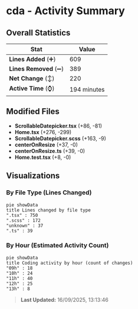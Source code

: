 # cda - Activity Summary 

## Overall Statistics

| Stat                   | Value                                                             |
| ---------------------- | ----------------------------------------------------------------- |
| **Lines Added** (➕)   | 609                                          |
| **Lines Removed** (➖) | 389                                        |
| **Net Change** (↕)    | 220                |
| **Active Time** (⌚)   | 194 minutes |


## Modified Files
- **ScrollableDatepicker.tsx** (+86, -81)
- **Home.tsx** (+276, -299)
- **ScrollableDatepicker.scss** (+163, -9)
- **centerOnResize** (+37, -0)
- **centerOnResize.ts** (+39, -0)
- **Home.test.tsx** (+8, -0)

## Visualizations

### By File Type (Lines Changed)

```mermaid
pie showData
title Lines changed by file type
".tsx" : 750
".scss" : 172
"unknown" : 37
".ts" : 39
```

### By Hour (Estimated Activity Count)

```mermaid
pie showData
title Coding activity by hour (count of changes)
"09h" : 18
"10h" : 24
"11h" : 40
"12h" : 25
"13h" : 8
```


> **Last Updated:** 16/09/2025, 13:13:46